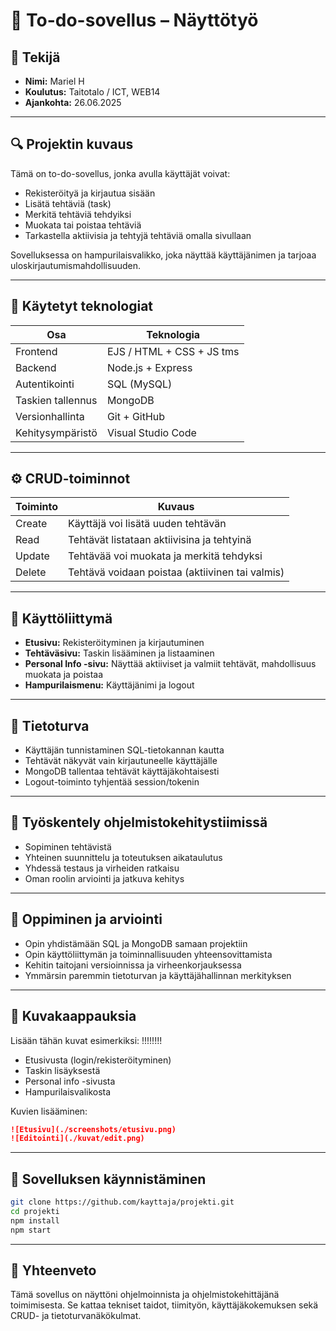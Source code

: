 # 📝 To-do-sovellus – Näyttötyö

## 👤 Tekijä

- **Nimi:** Mariel H
- **Koulutus:** Taitotalo / ICT, WEB14
- **Ajankohta:** 26.06.2025

---

## 🔍 Projektin kuvaus

Tämä on to-do-sovellus, jonka avulla käyttäjät voivat:

- Rekisteröityä ja kirjautua sisään
- Lisätä tehtäviä (task)
- Merkitä tehtäviä tehdyiksi
- Muokata tai poistaa tehtäviä
- Tarkastella aktiivisia ja tehtyjä tehtäviä omalla sivullaan

Sovelluksessa on hampurilaisvalikko, joka näyttää käyttäjänimen ja tarjoaa uloskirjautumismahdollisuuden.

---

## 🧱 Käytetyt teknologiat

| Osa                | Teknologia                        |
| ------------------ | --------------------------------- |
| Frontend           | EJS / HTML + CSS + JS tms         |
| Backend            | Node.js + Express                 |
| Autentikointi      | SQL (MySQL)                       |
| Taskien tallennus  | MongoDB                           |
| Versionhallinta    | Git + GitHub                      |
| Kehitysympäristö   | Visual Studio Code                |

---

## ⚙️ CRUD-toiminnot

| Toiminto | Kuvaus                                          |
| -------- | ----------------------------------------------- |
| Create   | Käyttäjä voi lisätä uuden tehtävän              |
| Read     | Tehtävät listataan aktiivisina ja tehtyinä      |
| Update   | Tehtävää voi muokata ja merkitä tehdyksi        |
| Delete   | Tehtävä voidaan poistaa (aktiivinen tai valmis) |

---

## 🧭 Käyttöliittymä

- **Etusivu:** Rekisteröityminen ja kirjautuminen
- **Tehtäväsivu:** Taskin lisääminen ja listaaminen
- **Personal Info -sivu:** Näyttää aktiiviset ja valmiit tehtävät, mahdollisuus muokata ja poistaa
- **Hampurilaismenu:** Käyttäjänimi ja logout

---

## 🔐 Tietoturva

- Käyttäjän tunnistaminen SQL-tietokannan kautta
- Tehtävät näkyvät vain kirjautuneelle käyttäjälle
- MongoDB tallentaa tehtävät käyttäjäkohtaisesti
- Logout-toiminto tyhjentää session/tokenin

---

## 🤝 Työskentely ohjelmistokehitystiimissä

- Sopiminen tehtävistä
- Yhteinen suunnittelu ja toteutuksen aikataulutus
- Yhdessä testaus ja virheiden ratkaisu
- Oman roolin arviointi ja jatkuva kehitys

---

## 🧠 Oppiminen ja arviointi

- Opin yhdistämään SQL ja MongoDB samaan projektiin
- Opin käyttöliittymän ja toiminnallisuuden yhteensovittamista
- Kehitin taitojani versioinnissa ja virheenkorjauksessa
- Ymmärsin paremmin tietoturvan ja käyttäjähallinnan merkityksen

---

## 📸 Kuvakaappauksia

Lisään tähän kuvat esimerkiksi: !!!!!!!! 

- Etusivusta (login/rekisteröityminen)
- Taskin lisäyksestä
- Personal info -sivusta
- Hampurilaisvalikosta

Kuvien lisääminen:
```md
![Etusivu](./screenshots/etusivu.png)
![Editointi](./kuvat/edit.png)

```

---

## 🚀 Sovelluksen käynnistäminen

```bash
git clone https://github.com/kayttaja/projekti.git
cd projekti
npm install
npm start
```

---

## 🏁 Yhteenveto

Tämä sovellus on näyttöni ohjelmoinnista ja ohjelmistokehittäjänä toimimisesta. Se kattaa tekniset taidot, tiimityön, käyttäjäkokemuksen sekä CRUD- ja tietoturvanäkökulmat.
